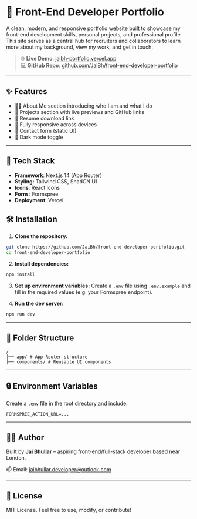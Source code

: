# 🎨 Front-End Developer Portfolio

A clean, modern, and responsive portfolio website built to showcase my front-end development skills, personal projects, and professional profile. This site serves as a central hub for recruiters and collaborators to learn more about my background, view my work, and get in touch.

> 🌐 **Live Demo**: [jaibh-portfolio.vercel.app](https://jaibh-portfolio.vercel.app)  
> 💻 **GitHub Repo**: [github.com/JaiBh/front-end-developer-portfolio](https://github.com/JaiBh/front-end-developer-portfolio)

---

## ✨ Features

- 👨‍💻 About Me section introducing who I am and what I do
- 🧰 Projects section with live previews and GitHub links
- 📄 Resume download link
- 📱 Fully responsive across devices
- 🎯 Contact form (static UI)
- 🌙 Dark mode toggle

---

## 🧰 Tech Stack

- **Framework**: Next.js 14 (App Router)
- **Styling:** Tailwind CSS, ShadCN UI
- **Icons**: React Icons
- **Form** : Formspree
- **Deployment**: Vercel

## 🛠️ Installation

1. **Clone the repository:**

```bash
git clone https://github.com/JaiBh/front-end-developer-portfolio.git
cd front-end-developer-portfolio
```

2. **Install dependencies:**

```bash
npm install
```

3. **Set up environment variables:**
   Create a `.env` file using `.env.example` and fill in the required values (e.g. your Formspree endpoint).

4. **Run the dev server:**

```bash
npm run dev
```

---

## 📁 Folder Structure

```
/
├── app/ # App Router structure
├── components/ # Reusable UI components
```

---

## 🔒 Environment Variables

Create a `.env` file in the root directory and include:

```
FORMSPREE_ACTION_URL=...
```

---

## 🧑‍💻 Author

Built by [**Jai Bhullar**](https://jaibh-portfolio.vercel.app/) – aspiring front-end/full-stack developer based near London.

📫 Email: jaibhullar.developer@outlook.com

---

## 📝 License

MIT License. Feel free to use, modify, or contribute!
